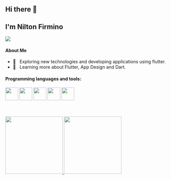 ## Hi there 👋 
## I'm Nilton Firmino

![](https://komarev.com/ghpvc/?username=NiltonFirmino&color=blue)


#### About Me 

- 🤔 &nbsp; Exploring new technologies and developing applications using flutter.
- 🌱 &nbsp; Learning more about Flutter, App Design and Dart.

#### Programming languages and tools: 


<p><img height="40" src="https://www.vectorlogo.zone/logos/git-scm/git-scm-icon.svg">
<img height="40" src="https://www.vectorlogo.zone/logos/flutterio/flutterio-icon.svg">
<img height="40" src="https://www.vectorlogo.zone/logos/dartlang/dartlang-icon.svg">
<img height="40" src="https://www.vectorlogo.zone/logos/python/python-icon.svg">
<img height="40" src="https://www.vectorlogo.zone/logos/mysql/mysql-icon.svg"></p>
<br>
<br>
<a href="https://github.com/NiltonFirmino">
  <img height="180em" src="https://github-readme-stats.vercel.app/api?username=NiltonFirmino&theme=buefy&show_icons=true" />
  <img height="180em" src="https://github-readme-stats.vercel.app/api/top-langs/?username=NiltonFirmino&theme=buefy&layout=compact" />
</a>
